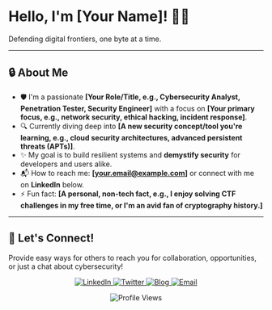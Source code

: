 
  <h1>Hello, I'm [Your Name]! 🕵️‍♂️</h1>
  <p>Defending digital frontiers, one byte at a time.</p>
</div>

---

## 🔒 About Me

- 🛡️ I'm a passionate **[Your Role/Title, e.g., Cybersecurity Analyst, Penetration Tester, Security Engineer]** with a focus on **[Your primary focus, e.g., network security, ethical hacking, incident response]**.
- 🔍 Currently diving deep into **[A new security concept/tool you're learning, e.g., cloud security architectures, advanced persistent threats (APTs)]**.
- ✨ My goal is to build resilient systems and **demystify security** for developers and users alike.
- 📬 How to reach me: **[your.email@example.com]** or connect with me on **LinkedIn** below.
- ⚡ Fun fact: **[A personal, non-tech fact, e.g., I enjoy solving CTF challenges in my free time, or I'm an avid fan of cryptography history.]**

---

## 🔗 Let's Connect!

Provide easy ways for others to reach you for collaboration, opportunities, or just a chat about cybersecurity!

<p align="center">
  <a href="[YourLinkedInProfileURL]">
    <img src="https://img.shields.io/badge/-LinkedIn-0077B5?style=for-the-badge&logo=linkedin&logoColor=white" alt="LinkedIn">
  </a>
  <a href="[YourTwitterProfileURL_Optional]">
    <img src="https://img.shields.io/badge/-Twitter-1DA1F2?style=for-the-badge&logo=twitter&logoColor=white" alt="Twitter">
  </a>
  <a href="[YourWebsite/BlogURL_Optional]">
    <img src="https://img.shields.io/badge/-Blog-FF5722?style=for-the-badge&logo=wordpress&logoColor=white" alt="Blog">
  </a>
  <a href="mailto:[your.email@example.com]">
    <img src="https://img.shields.io/badge/-Email-D14836?style=for-the-badge&logo=gmail&logoColor=white" alt="Email">
  </a>
</p>

<p align="center">
  <img src="https://komarev.com/ghpvc/?username=[YourUsername]&label=Profile%20Views&color=5F9FEE&style=flat-square" alt="Profile Views">
</p>
